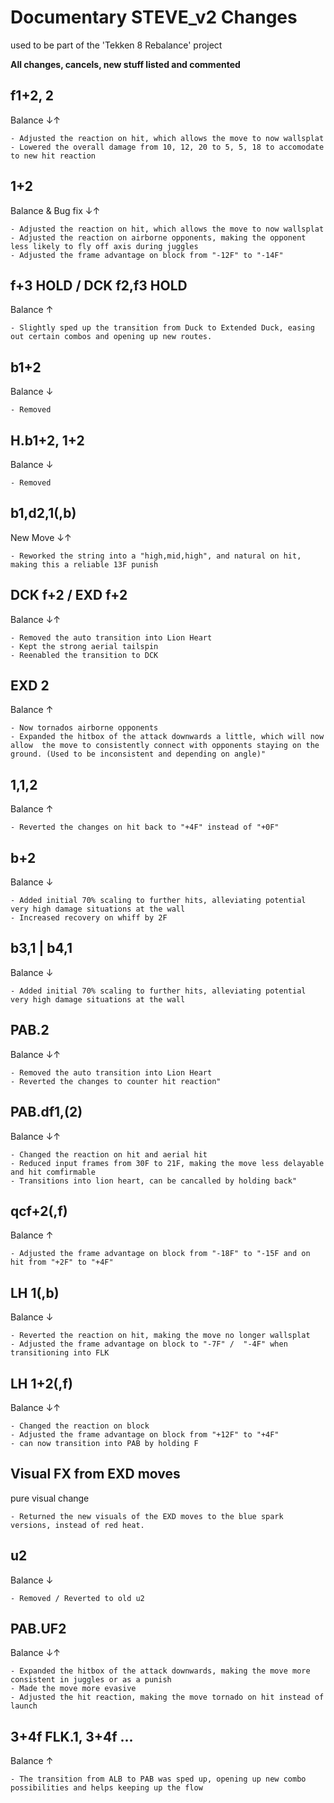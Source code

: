 # Documentary STEVE_v2 Changes
used to be part of the 'Tekken 8 Rebalance' project

**All changes, cancels, new stuff listed and commented**

## 	f1+2, 2	
Balance	↓↑	

	- Adjusted the reaction on hit, which allows the move to now wallsplat
 	- Lowered the overall damage from 10, 12, 20 to 5, 5, 18 to accomodate to new hit reaction
 
## 	1+2	
Balance & Bug fix ↓↑

	- Adjusted the reaction on hit, which allows the move to now wallsplat
	- Adjusted the reaction on airborne opponents, making the opponent less likely to fly off axis during juggles
	- Adjusted the frame advantage on block from "-12F" to "-14F"
  
## 	f+3 HOLD / DCK f2,f3 HOLD	
Balance	↑

	- Slightly sped up the transition from Duck to Extended Duck, easing out certain combos and opening up new routes.

## 	b1+2	
Balance	↓

	- Removed

## 	H.b1+2, 1+2	
Balance	↓	

	- Removed

## 	b1,d2,1(,b)	
New Move	↓↑

	- Reworked the string into a "high,mid,high", and natural on hit, making this a reliable 13F punish
  
## 	DCK f+2  / EXD f+2	
Balance	↓↑	

	- Removed the auto transition into Lion Heart
	- Kept the strong aerial tailspin
	- Reenabled the transition to DCK
  
## 	EXD 2	
Balance	↑

	- Now tornados airborne opponents
	- Expanded the hitbox of the attack downwards a little, which will now allow  the move to consistently connect with opponents staying on the ground. (Used to be inconsistent and depending on angle)"

## 	1,1,2	
Balance	↑	

	- Reverted the changes on hit back to "+4F" instead of "+0F"

## 	b+2	
Balance	↓	

	- Added initial 70% scaling to further hits, alleviating potential very high damage situations at the wall
	- Increased recovery on whiff by 2F

## 	b3,1 | b4,1	
Balance	↓

	- Added initial 70% scaling to further hits, alleviating potential very high damage situations at the wall

## 	PAB.2	
Balance	↓↑

	- Removed the auto transition into Lion Heart
	- Reverted the changes to counter hit reaction"
  
## 	PAB.df1,(2)	
Balance	↓↑

	- Changed the reaction on hit and aerial hit
	- Reduced input frames from 30F to 21F, making the move less delayable and hit comfirmable
	- Transitions into lion heart, can be cancalled by holding back"

## 	qcf+2(,f)	
Balance	↑

	- Adjusted the frame advantage on block from "-18F" to "-15F and on hit from "+2F" to "+4F"
  
## 	LH 1(,b)	
Balance	↓

	- Reverted the reaction on hit, making the move no longer wallsplat
	- Adjusted the frame advantage on block to "-7F" /  "-4F" when transitioning into FLK
  
## 	LH 1+2(,f)	
Balance	↓↑

	- Changed the reaction on block
	- Adjusted the frame advantage on block from "+12F" to "+4F"
	- can now transition into PAB by holding F
  
## 	Visual FX from EXD moves	
pure visual	 change

	- Returned the new visuals of the EXD moves to the blue spark versions, instead of red heat.
  
## 	u2	
Balance	↓	

	- Removed / Reverted to old u2

## 	PAB.UF2	
Balance	↓↑

	- Expanded the hitbox of the attack downwards, making the move more consistent in juggles or as a punish
	- Made the move more evasive
	- Adjusted the hit reaction, making the move tornado on hit instead of launch
  
## 	3+4f FLK.1, 3+4f ... 
Balance	↑	

	- The transition from ALB to PAB was sped up, opening up new combo possibilities and helps keeping up the flow 

